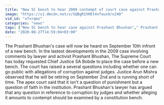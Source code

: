 ```yaml
---
title: "New SC bench to hear 2009 contempt of court case against Prashant Bhushan Oneindia News"
image: "https://s1.dmcdn.net/v/SQBgR1VHEt4vfaux9/x240"
vid_id: "x7vrqmz"
categories: "news"
tags: ["New SC bench to hear case against Prashant Bhushan"," Prashant Bhushan"," The Supreme Court"]
date: "2020-08-27T14:59:04+03:00"
---
```

The Prashant Bhushan's case will now be heard on September 10th infront of a new bench. In the lastest developments in the 2009 case involving comments by lawyer and activist Prashant Bhushan, The Supreme Court has today requested Chief Justice SA Bobde to place the case before a new bench. The court has raised a several questions including whether one can go public with allegations of corruption against judges.  Justice Arun Mishra observed that he will be retiring on September 2nd and is running short of time. The apex court said that it isn't a question of punishment but a question of faith in the institution. Prashant Bhushan's lawyer has argued that any question in reference to corruption by judges and whether alleging it amounts to contempt should be examined by a constitution bench.   <br>
